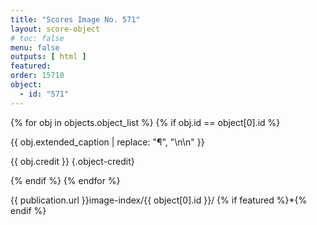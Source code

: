 ```yaml
---
title: "Scores Image No. 571"
layout: score-object
# toc: false
menu: false
outputs: [ html ]
featured: 
order: 15710
object:
  - id: "571"
---
```


{% for obj in objects.object_list %}
{% if obj.id == object[0].id %}

{{ obj.extended_caption | replace: "¶", "\n\n" }}

{{ obj.credit }} {.object-credit}

{% endif %}
{% endfor %}

<div class="object-credit object-url is-print-only">

{{ publication.url }}image-index/{{ object[0].id }}/ {% if featured %}*{% endif %}

</div>
